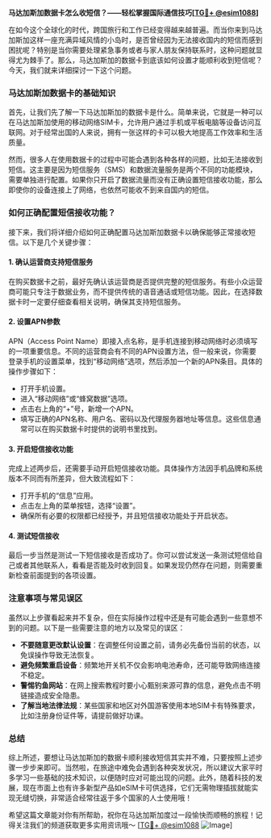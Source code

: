 **马达加斯加数据卡怎么收短信？——轻松掌握国际通信技巧[[TG💪+ @esim1088](https://t.me/s/esim1088)]**

在如今这个全球化的时代，跨国旅行和工作已经变得越来越普遍。而当你来到马达加斯加这样一座充满异域风情的小岛时，是否曾经因为无法接收国内的短信而感到困扰呢？特别是当你需要处理紧急事务或者与家人朋友保持联系时，这种问题就显得尤为棘手了。那么，马达加斯加的数据卡到底该如何设置才能顺利收到短信呢？今天，我们就来详细探讨一下这个问题。

### 马达加斯加数据卡的基础知识

首先，让我们先了解一下马达加斯加的数据卡是什么。简单来说，它就是一种可以在马达加斯加使用的移动网络SIM卡，允许用户通过手机或平板电脑等设备访问互联网。对于经常出国的人来说，拥有一张这样的卡可以极大地提高工作效率和生活质量。

然而，很多人在使用数据卡的过程中可能会遇到各种各样的问题，比如无法接收到短信。这主要是因为短信服务（SMS）和数据流量服务是两个不同的功能模块，需要单独进行配置。如果你只开启了数据流量而没有正确设置短信接收功能，那么即使你的设备连接上了网络，也依然可能收不到来自国内的短信。

### 如何正确配置短信接收功能？

接下来，我们将详细介绍如何正确配置马达加斯加数据卡以确保能够正常接收短信。以下是几个关键步骤：

#### 1. 确认运营商支持短信服务
在购买数据卡之前，最好先确认该运营商是否提供完整的短信服务。有些小众运营商可能只专注于数据业务，而不提供传统的语音通话或短信功能。因此，在选择数据卡时一定要仔细查看相关说明，确保其支持短信服务。

#### 2. 设置APN参数
APN（Access Point Name）即接入点名称，是手机连接到移动网络时必须填写的一项重要信息。不同的运营商会有不同的APN设置方法，但一般来说，你需要登录手机的设置菜单，找到“移动网络”选项，然后添加一个新的APN条目。具体的操作步骤如下：
- 打开手机设置。
- 进入“移动网络”或“蜂窝数据”选项。
- 点击右上角的“+”号，新增一个APN。
- 填写正确的APN名称、用户名、密码以及代理服务器地址等信息。这些信息通常可以在购买数据卡时提供的说明书里找到。

#### 3. 开启短信接收功能
完成上述两步后，还需要手动开启短信接收功能。具体操作方法因手机品牌和系统版本不同而有所差异，但大致流程如下：
- 打开手机的“信息”应用。
- 点击左上角的菜单按钮，选择“设置”。
- 确保所有必要的权限都已经授予，并且短信接收功能处于开启状态。

#### 4. 测试短信接收
最后一步当然是测试一下短信接收是否成功了。你可以尝试发送一条测试短信给自己或者其他联系人，看看是否能及时收到回复。如果发现仍然存在问题，则需要重新检查前面提到的各项设置。

### 注意事项与常见误区

虽然以上步骤看起来并不复杂，但在实际操作过程中还是有可能会遇到一些意想不到的问题。以下是一些需要注意的地方以及常见的误区：

- **不要随意更改默认设置**：在调整任何设置之前，请务必先备份当前的状态，以免误操作导致无法恢复。
- **避免频繁重启设备**：频繁地开关机不仅会影响电池寿命，还可能导致网络连接不稳定。
- **警惕钓鱼网站**：在网上搜索教程时要小心甄别来源可靠的信息，避免点击不明链接造成安全隐患。
- **了解当地法律法规**：某些国家和地区对外国游客使用本地SIM卡有特殊要求，比如注册身份证件等，请提前做好功课。

### 总结

综上所述，要想让马达加斯加的数据卡顺利接收短信其实并不难，只要按照上述步骤一步步来即可。当然啦，在旅途中难免会遇到各种突发状况，所以建议大家平时多学习一些基础的技术知识，以便随时应对可能出现的问题。此外，随着科技的发展，现在市面上也有许多新型产品如eSIM卡可供选择，它们无需物理插拔就能实现无缝切换，非常适合经常往返于多个国家的人士使用哦！

希望这篇文章能对你有所帮助，祝你在马达加斯加度过一段愉快而顺畅的旅程！记得关注我们的频道获取更多实用资讯哦～ [[TG💪+ @esim1088](https://t.me/s/esim1088) ![Image](https://i.postimg.cc/4NQfJmqS/Snipaste-2025-05-13-00-14-12.png)]